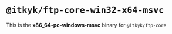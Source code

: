 # `@itkyk/ftp-core-win32-x64-msvc`

This is the **x86_64-pc-windows-msvc** binary for `@itkyk/ftp-core`
